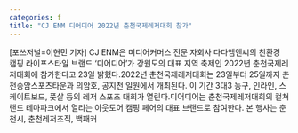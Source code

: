 ```yaml
---
categories: f
title: "CJ ENM 디어디어 2022년 춘천국제레저대회 참가"
---
```

[포쓰저널=이현민 기자] CJ ENM은 미디어커머스 전문 자회사 다다엠앤씨의 친환경 캠핑 라이프스타일 브랜드 ‘디어디어’가 강원도의 대표 지역 축제인 2022년 춘천국제레저대회에 참가한다고 23일 밝혔다.2022년 춘천국제레저대회는 23일부터 25일까지 춘천송암스포츠타운과 의암호, 공지천 일원에서 개최된다. 이 기간 3대3 농구, 인라인, 스케이트보드, 풋살 등의 레저 스포츠 대회가 열린다.디어디어는 춘천국제레저대회의 컬쳐랜드 테마파크에서 열리는 아웃도어 캠핑 페어의 대표 브랜드로 참여한다. 본 행사는 춘천시, 춘천레저조직, 백패커